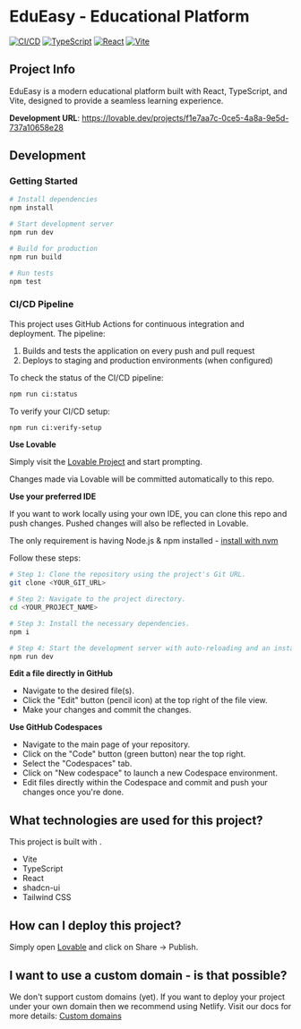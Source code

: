 # EduEasy - Educational Platform

[![CI/CD](https://github.com/SeelanGov/edueasy-venture-refresh/actions/workflows/ci-cd.yml/badge.svg)](https://github.com/SeelanGov/edueasy-venture-refresh/actions/workflows/ci-cd.yml)
[![TypeScript](https://img.shields.io/badge/TypeScript-5.5.3-blue.svg)](https://www.typescriptlang.org/)
[![React](https://img.shields.io/badge/React-18.3.1-blue.svg)](https://reactjs.org/)
[![Vite](https://img.shields.io/badge/Vite-5.4.1-purple.svg)](https://vitejs.dev/)

## Project Info

EduEasy is a modern educational platform built with React, TypeScript, and Vite, designed to provide a seamless learning experience.

**Development URL**: https://lovable.dev/projects/f1e7aa7c-0ce5-4a8a-9e5d-737a10658e28

## Development

### Getting Started

```bash
# Install dependencies
npm install

# Start development server
npm run dev

# Build for production
npm run build

# Run tests
npm test
```

### CI/CD Pipeline

This project uses GitHub Actions for continuous integration and deployment. The pipeline:

1. Builds and tests the application on every push and pull request
2. Deploys to staging and production environments (when configured)

To check the status of the CI/CD pipeline:

```bash
npm run ci:status
```

To verify your CI/CD setup:

```bash
npm run ci:verify-setup
```

**Use Lovable**

Simply visit the [Lovable Project](https://lovable.dev/projects/f1e7aa7c-0ce5-4a8a-9e5d-737a10658e28) and start prompting.

Changes made via Lovable will be committed automatically to this repo.

**Use your preferred IDE**

If you want to work locally using your own IDE, you can clone this repo and push changes. Pushed changes will also be reflected in Lovable.

The only requirement is having Node.js & npm installed - [install with nvm](https://github.com/nvm-sh/nvm#installing-and-updating)

Follow these steps:

```sh
# Step 1: Clone the repository using the project's Git URL.
git clone <YOUR_GIT_URL>

# Step 2: Navigate to the project directory.
cd <YOUR_PROJECT_NAME>

# Step 3: Install the necessary dependencies.
npm i

# Step 4: Start the development server with auto-reloading and an instant preview.
npm run dev
```

**Edit a file directly in GitHub**

- Navigate to the desired file(s).
- Click the "Edit" button (pencil icon) at the top right of the file view.
- Make your changes and commit the changes.

**Use GitHub Codespaces**

- Navigate to the main page of your repository.
- Click on the "Code" button (green button) near the top right.
- Select the "Codespaces" tab.
- Click on "New codespace" to launch a new Codespace environment.
- Edit files directly within the Codespace and commit and push your changes once you're done.

## What technologies are used for this project?

This project is built with .

- Vite
- TypeScript
- React
- shadcn-ui
- Tailwind CSS

## How can I deploy this project?

Simply open [Lovable](https://lovable.dev/projects/f1e7aa7c-0ce5-4a8a-9e5d-737a10658e28) and click on Share -> Publish.

## I want to use a custom domain - is that possible?

We don't support custom domains (yet). If you want to deploy your project under your own domain then we recommend using Netlify. Visit our docs for more details: [Custom domains](https://docs.lovable.dev/tips-tricks/custom-domain/)
